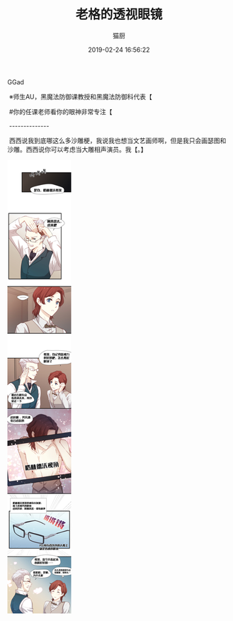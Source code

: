﻿---
layout: post
title: 老格的透视眼镜
date: 2019-02-24 16:56:22
updated: 2019-02-26 04:18:34
comments: true
categories: [Photo]
tags: [ggad, 格邓]
author: "猫厨"
description: ""
toc: true
---

<p>GGad</p> 
<p>&nbsp;※师生AU，黑魔法防御课教授和黑魔法防御科代表【</p> 
<p>&nbsp;#你的任课老师看你的眼神非常专注【</p> 
<p>&nbsp;--------------</p> 
<p>&nbsp;西西说我到底哪这么多沙雕梗，我说我也想当文艺画师啊，但是我只会画瑟图和沙雕。西西说你可以考虑当大雕相声演员。我【。】</p>

![](https://raw.githubusercontent.com/alicewish/meowchain247/master/img_cVZNdzJtQk9JV2Z0dVVkUW5Nc2xSMkZneUZDK1Y1SjVNWmpYdzF4djhmdmI4eEljK2dEWTF3PT0.jpg)